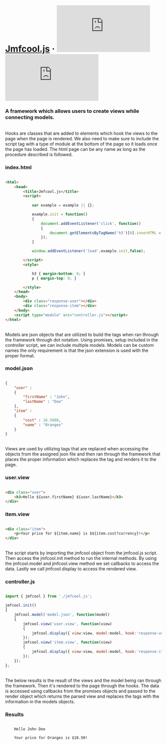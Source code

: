 # [Jmfcool.js](https://www.jmfcooljs.org) · ![GitHub](https://img.shields.io/github/license/jmfcool/jmfcool.js?color=blue) ![GitHub release (latest by date)](https://img.shields.io/github/v/release/jmfcool/jmfcool.js?color=green)

### A framework which allows users to create views while connecting models.

<br />
Hooks are classes that are added to elements which hook the views to the page when the page is rendered. We also need to make sure to include the script tag with a type of module at the bottom of the page so it loads once the page has loaded. The html page can be any name as long as the procedure described is followed.

### index.html
```html

<html>
    <head>
        <title>Jmfcool.js</title>
        <script>
            
            var example = example || {};

            example.init = function()
            {
                document.addEventListener('click', function()
                {
                    document.getElementsByTagName('h3')[0].innerHTML = 'Hello Jane Doe';
                });
            }

            window.addEventListener('load',example.init,false);

        </script>
        <style>

            h3 { margin-bottom: 0; }
            p { margin-top: 0; }

        </style>
    </head>
    <body>
        <div class="response-user"></div>
        <div class="response-item"></div>  
    </body>
    <script type="module" src="controller.js"></script>
</html>

```

<br />
Models are json objects that are utilized to build the tags when ran through the framework through dot notation. Using promises, setup included in the controller script, we can include multiple models. Models can be custom names the only requirement is that the json extension is used with the proper format.

### model.json
```json

{
	"user" : 
	{
		"firstName" : "John",
		"lastName" : "Doe"
	},
	"item" : 
	{
		"cost" : 18.5000,
		"name" : "Oranges"
	}
}

```

<br />
Views are used by utilizing tags that are replaced when accessing the objects from the assigned json file and then ran through the framework that places the proper information which replaces the tag and renders it to the page.

### user.view
```html

<div class="user">
	<h3>Hello ${user.firstName} ${user.lastName}</h3>
</div>

```
### item.view
```html

<div class="item">
	<p>Your price for ${item.name} is $${item.cost?currency}!</p>
</div>

```

<br />
The script starts by importing the jmfcool object from the jmfcool.js script. Then access the jmfcool.init method to run the internal methods. By using the jmfcool.model and jmfcool.view method we set callbacks to access the data. Lastly we call jmfcool.display to access the rendered view.

### controller.js
```javascript

import { jmfcool } from './jmfcool.js';

jmfcool.init()
{
    jmfcool.model('model.json', function(model)
    {
        jmfcool.view('user.view', function(view)
        {
            jmfcool.display({ view:view, model:model, hook:'response-user' });
        });
        jmfcool.view('item.view', function(view)
        {
            jmfcool.display({ view:view, model:model, hook:'response-item' });
        });
    });
};

```

<br />
The below results is the result of the views and the model being ran through the framework. Then it's rendered to the page through the hooks. The data is accessed using callbacks from the promises objects and passed to the render object which returns the parsed view and replaces the tags with the information in the models objects.

### Results
```

	Hello John Doe

	Your price for Oranges is $18.50!

```
